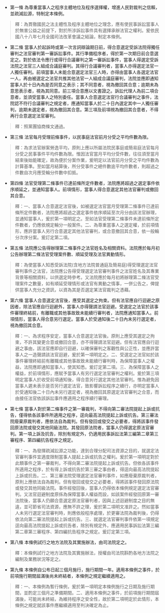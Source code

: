 * 第一條 為尊重當事人之程序主體地位及程序選擇權，增進人民對裁判之信賴，並疏減訟源，特制定本條例。

> 釋：為貫徹國民之法主體性及程序主體地位之理念，應有使民事訴訟當事人於無害公益之前提下，對於所涉訴訟事件具有選擇承辦法官之權利。爰依民國八十八年七月全國司法改革會議之結論，制定本條例。

* 第二條 當事人於起訴時或第一次言詞辯論期日前，得合意選定受訴法院得獨任審判之法官審判第一審訴訟事件。其行準備程序者，得於第一次期日前合意選定之。對於依法令應行或得行合議審判之第一審訴訟事件，當事人得選定受訴法院之法官三人組成合議庭審判。其得行合議審判者，當事人亦得選定法官一人獨任審判。前項當事人未能合意選定法官三人時，亦得由當事人各選定法官一人，再由被選定之法官共推其他法官一人組成合議庭審判，法院並應即通知當事人於十日內為是否同意之表示；其不同意者，視為撤回其合意；逾期未為意思表示者，視為其同意。前三項合意應以文書證之。訴訟代理人為前二項合意者，並須受當事人之特別委任。當事人合意選定法官行合議審判之事件，法院認不符行合議審判之規定者，應通知當事人於二十日內選定其中一人獨任審判，逾期未選定者，視為撤回其合意。第三項及前項視為撤回其合意者，不得再行合意選定法官審判。

> 釋：照黨團協商條文通過。

* 第三條 法官每月受理前條事件，以民事庭法官前月分受之平均件數為限。

> 釋：為求法官辦案勞逸平均，原則上應以所屬法院民事庭或簡易庭法官每月分受之民事事件平均件數為限。惟因法官當月平均分受件數，往往須至當月結束後始能確定，故為便於分案作業，爰明定以法官前月分受之平均件數為計算基準。至如當月結算後，所分受事件之總件數逾平均件數者，則超過之件數自次月應受輪分件數中扣抵。

* 第四條 法官受理第二條事件已達前條所定件數者，法院應將超過之選定事件依序順延之，並通知當事人。前項情形，當事人得合意選定其他法官審判或撤回其合意。

> 釋：一、當事人合意選定法官後，如被選定法官當月受理第二條事件已達前條所定件數者，法院應將超過之選定事件依序順延至次月分由該法官辦理，並通知當事人，爰於第一項明定之。至如法官受理第二條事件未達前條所定件數者，仍應依規定輪分一般案件。二、為尊重當事人之選定權，於前項情形，應許當事人另行合意選定其他法官審判，或合意撤回其合意，依一般輪分次序分案。爰訂定第二項。

* 第五條 法院應公告得辦理第二條事件之法官姓名及相關資料。法院應於每月初公告辦理第二條法官受理案件數、順延受理及法官異動情形。

> 釋：為使當事人知悉受訴法院(含地方法院普通庭及簡易庭)得受理選定法官審判事件之法官，法院應公告得受理選定法官審判事件之法官姓名及其專業背景等相關資料，以供選定時參考。又法院應於每月初將辦理第二條法官受理案件之數量，如有順延受理情形或法官有異動之情事，一併公告之，俾提供當事人充分之資訊，以資為其是否選定某法官裁判之憑藉。

* 第六條 當事人合意選定法官後，應受其選定之拘束。但有法官應自行迴避之原因者，除法官應自行迴避外，當事人亦得聲請法官迴避。受選定之法官於該事件審理終結前，有離職或其他事故致未能續行審判者，法院應通知當事人。前項情形，當事人得合意另行選定。當事人於受通知後二十日內未另行選定者，視為撤回其合意。

> 釋：一、為求程序安定，當事人合意選定法官後。原則上應受其選定之拘束，不許其變更合意或撤回合意，亦不得聲請法官迴避。但有法官應自行迴避之事由，該法官應即自行迴避，以確保審判之客觀性與公正性，並應許當事人之一造聲請該法官迴避，爰於第一項明定之。二、受選定之法官如於該事件審理終結前有離職或其他事故致未能續行審判時，為保障當事人之權益，法院應即通知當事人，使其知悉。爰訂定第二項。三、為保障當事人之權益，於前項情形，應賦予當事人有另行選定法官審判之權利。爰於第三項明定當事人於收受前項通知後，得合意另行選定其他法官審判。惟為避免因當事人遲未表示是否另行選定法官，致影響訴訟程序之續行，亦明定當事人於受通知後二十日內未另行選定者，視為撤回其原選定法官審判之合意，而由接任法官依該訴訟事件應適用之程序續行審理。

* 第七條 當事人對於第二條事件之第一審裁判，不得向第二審法院提起上訴或抗告，僅得依各該事件所適用之程序，逕向最高法院提起上訴或抗告。第三審法院廢棄原裁判者，應依法自為裁判。但有發回或發交之必要者，得將該事件發回原法院或發交其他同級法院。其發回原法院者，當事人仍得選定原法官審判。第一項上訴及抗告，除別有規定外，仍適用民事訴訟法第三編第二章第三審程序、第四編抗告程序之規定。

> 釋：一、為發揮疏減訟源之功能，達到合理分配司法資源之目的，就選定法官審判事件宜適度限制當事人提起上訴或抗告之權利。爰於第一項明定對於此類事件之第一審裁判，不得向第二審法院提起上訴或抗告。但依各該事件所適用之程序，於有得上訴或抗告於第三審之事由者，得逕向最高法院提起上訴或抗告。二、第三審法院受理選定法官審判事件，如應廢棄原裁判者，原則上應依法自為裁判。但有發回或發交之必要者，得將該事件發回原法院或發交其他同級法院。事件經發回後，當事人仍得依本條例規定選定法官審判。又法官迴避制度原係為保障當事人權益而設，如該案件經發回原第一審法院後，當事人仍願合意選定原法官審判者，因與上述迴避制度之目的無違，並可節省司法資源，應無不許之理，爰於第二項明文准許之。然如當事人未另行選定法官審判時，則應依般程序處理，於更審法院為裁判後，仍得依法向第二審法院提起上訴或抗告。三、就選定法官審判事件依第一項規定逕向最高法院提起上訴或抗告者，除別有規定外，應適用民事訴訟法第三編第二章第三審程序、第四編抗告程序之規定。爰訂定第三項。

* 第八條 本條例試行之地方法院及其實施辦法，由司法院定之。

> 釋：本條例試行之地方法院及其實施辦法，授權由司法院斟酌各地方法院之編制及業務狀況等定之。

* 第九條 本條例自公布日起三個月施行，施行期間一年。適用本條例之事件，於前項施行期間屆滿後尚未終結者，本條例之規定繼續適用之。

> 釋：一、本條例為暫行條例，爰於第一項明定本條例施行之日期及施行期間，並酌定三個月之準備期間。二、適用本條例之事件，於前項施行期間屆滿後，可能尚未終結，為維持程序之安全性，故於第二項明定於此情形，本條例之規定就該事件應繼續適用至判決確定為止。

